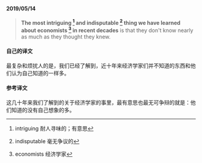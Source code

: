 #### 2019/05/14

> **The most intriguing [^1] and indisputable [^2] thing we have learned about economists [^3] in recent decades** is that they don't know nearly as much as they thought they knew.



#### 自己的译文

最复杂和烦扰人的是，我们已经了解到，近十年来经济学家们并不知道的东西和他们认为自己知道的一样多。



#### 参考译文

这几十年来我们了解到的关于经济学家的事里，最有意思也最无可争辩的就是：他们知道的没有自己想象的多。



[^1]: intriguing 耐人寻味的；有意思
[^2]: indisputable 毫无争议的
[^3]: economists 经济学家